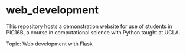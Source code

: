 # web_development
This repository hosts a demonstration website for use of students in PIC16B, 
a course in computational science with Python taught at UCLA. 

Topic: Web development with Flask

